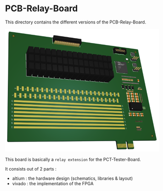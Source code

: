 # PCB-Relay-Board

This directory contains the different versions of the PCB-Relay-Board.

 ![PCB-Relay-Board](/documentation/pictures/PCB-Relay-Board.png)

This board is basically a `relay extension` for the PCT-Tester-Board.

It consists out of 2 parts :
- altium : the hardware design (schematics, libraries & layout)
- vivado : the implementation of the FPGA
	
